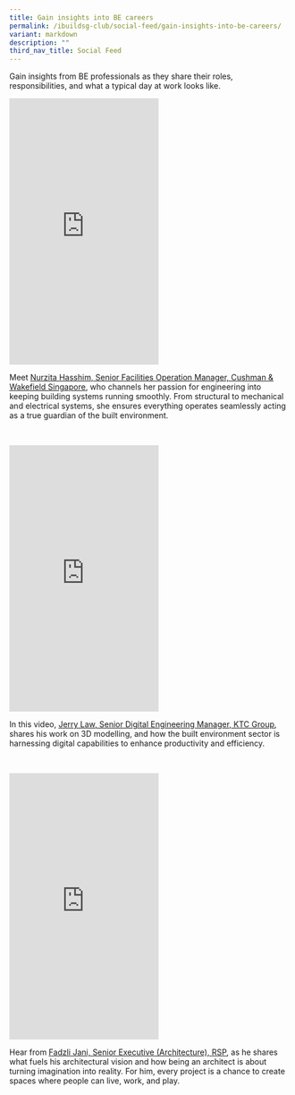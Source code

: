 ```yaml
---
title: Gain insights into BE careers
permalink: /ibuildsg-club/social-feed/gain-insights-into-be-careers/
variant: markdown
description: ""
third_nav_title: Social Feed
---
```

<p>Gain insights from BE professionals as they share their roles, responsibilities,
and what a typical day at work looks like.</p>

<div>
	<iframe allow="autoplay; clipboard-write; encrypted-media; picture-in-picture; web-share" allowfullscreen="true" frameborder="0" scrolling="no" style="border:none;overflow:hidden" height="476" width="267" src="https://www.facebook.com/plugins/video.php?height=476&amp;href=https%3A%2F%2Fwww.facebook.com%2Freel%2F521967397655973%2F&amp;show_text=false&amp;width=267&amp;t=0"></iframe>
</div>
	
<p></p>

<p>Meet <a href="https://www.facebook.com/share/r/14GUvzj5NFW/" rel="noopener noreferrer nofollow" target="_blank"><u>Nurzita Hasshim, Senior Facilities Operation Manager, Cushman &amp; Wakefield Singapore</u></a>, who channels her passion for engineering into keeping building systems running smoothly. From structural to mechanical and electrical systems, she ensures everything operates seamlessly acting as a true guardian of the built environment.</p>

<p>&nbsp;</p>

<div>
	<iframe allow="autoplay; clipboard-write; encrypted-media; picture-in-picture; web-share" allowfullscreen="true" frameborder="0" scrolling="no" style="border:none;overflow:hidden" height="476" width="267" src="https://www.facebook.com/plugins/video.php?height=476&amp;href=https%3A%2F%2Fwww.facebook.com%2Freel%2F2171388283290401%2F&amp;show_text=false&amp;width=267&amp;t=0"></iframe>
</div>
	
<p></p>

<p>In this video, <a href="https://www.facebook.com/reel/2171388283290401" rel="noopener noreferrer nofollow" target="_blank"><u>Jerry Law, Senior Digital Engineering Manager, KTC Group</u></a>, shares his work on 3D modelling, and how the built environment sector is harnessing digital capabilities to enhance productivity and efficiency.</p>

<p>&nbsp;</p>

<div>
	<iframe allow="autoplay; clipboard-write; encrypted-media; picture-in-picture; web-share" allowfullscreen="true" frameborder="0" scrolling="no" style="border:none;overflow:hidden" height="476" width="267" src="https://www.facebook.com/plugins/video.php?height=476&amp;href=https%3A%2F%2Fwww.facebook.com%2Freel%2F2763506553850245%2F&amp;show_text=false&amp;width=267&amp;t=0"></iframe>
</div>

<p>Hear from <a href="https://www.facebook.com/reel/2763506553850245" rel="noopener noreferrer nofollow" target="_blank"><u>Fadzli Jani, Senior Executive (Architecture), RSP</u></a>, as he shares what fuels his architectural vision and how being an architect is about turning imagination into reality. For him, every project is a chance to create spaces where people can live, work, and play.</p>